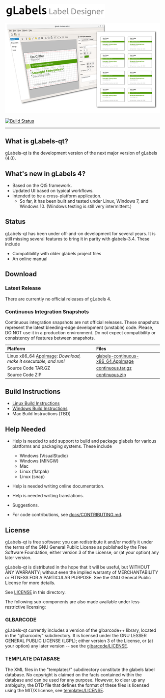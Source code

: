 ![gLabels Label Designer](glabels/images/glabels-label-designer.png)

![Cover Image](docs/images/cover-image.png)

[![Build Status](https://travis-ci.org/jimevins/glabels-qt.svg?branch=master)](https://travis-ci.org/jimevins/glabels-qt)

*******************************************************************************

## What is gLabels-qt?

gLabels-qt is the development version of the next major version of gLabels (4.0).


## What's new in gLabels 4?

- Based on the Qt5 framework.
- Updated UI based on typical workflows.
- Intended to be a cross-platform application.
    * So far, it has been built and tested under Linux, Windows 7, and Windows 10. (Windows testing is still very intermittent.)


## Status

gLabels-qt has been under off-and-on development for several years.
It is still missing several features to bring it in parity with glabels-3.4.  These include

- Compatibility with older glabels project files
- An online manual


## Download

### Latest Release

There are currently no official releases of gLabels 4.

### Continuous Integration Snapshots

Continuous integration snapshots are not official releases.  These snapshots represent the latest
bleeding-edge development (unstable) code.  Please, DO NOT use it in a production environment.  Do not
expect compatibility or consistency of features between snapshots.

| Platform | Files |
|:---------|:------|
| Linux x86_64 [AppImage](http:appimage.org): *Download, make it executable, and run!* | [glabels-continuous-x86_64.AppImage](https://github.com/jimevins/glabels-qt/releases/download/continuous/glabels-continuous-x86_64.AppImage) |
| Source Code TAR.GZ | [continuous.tar.gz](https://github.com/jimevins/glabels-qt/archive/continuous.tar.gz) |
| Source Code ZIP    | [continuous.zip](https://github.com/jimevins/glabels-qt/archive/continuous.tar.gz) |


## Build Instructions

- [Linux Build Instructions](docs/BUILD-INSTRUCTIONS-LINUX.md)
- [Windows Build Instructions](docs/BUILD-INSTRUCTIONS-WINDOWS.md)
- Mac Build Instructions (TBD)


## Help Needed

* Help is needed to add support to build and package glabels for various platforms and packaging systems.
These include

   - Windows (VisualStudio)
   - Windows (MINGW)
   - Mac
   - Linux (flatpak)
   - Linux (snap)

* Help is needed writing online documentation.

* Help is needed writing translations.

* Suggestions.

* For code contributions, see [docs/CONTRIBUTING.md](docs/CONTRIBUTING.md).


## License

gLabels-qt is free software: you can redistribute it and/or modify
it under the terms of the GNU General Public License as published by
the Free Software Foundation, either version 3 of the License, or
(at your option) any later version.

gLabels-qt is distributed in the hope that it will be useful,
but WITHOUT ANY WARRANTY; without even the implied warranty of
MERCHANTABILITY or FITNESS FOR A PARTICULAR PURPOSE.  See the
GNU General Public License for more details.

See [LICENSE](LICENSE) in this directory.

The following sub-components are also made available under less
restrictive licensing:

### GLBARCODE

   gLabels-qt currently includes a version of the glbarcode++ library, located in
   the "glbarcode/" subdirectory.  It is licensed under the GNU LESSER GENERAL
   PUBLIC LICENSE (LGPL); either version 3 of the License, or (at your option)
   any later version -- see the [glbarcode/LICENSE](glbarcode/LICENSE).

### TEMPLATE DATABASE

   The XML files in the "templates/" subdirectory constitute the glabels
   label database.  No copyright is claimed on the facts contained within
   the database and can be used for any purpose.  However, to clear up any
   ambiguity, the DTD file that defines the format of these files is
   licensed using the MIT/X license, see [templates/LICENSE](templates/LICENSE).
